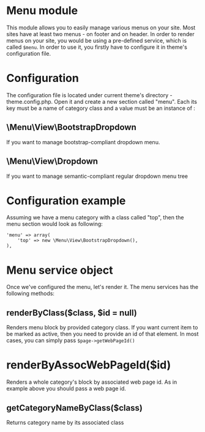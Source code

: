 Menu module
===========
This module allows you to easily manage various menus on your site. Most sites have at least two menus - on footer and on header. In order to render menus on your site, you would be using a pre-defined service, which is called `$menu`. In order to use it, you firstly have to configure it in theme's configuration file.

# Configuration
The configuration file is located under current theme's directory - theme.config.php. Open it and create a new section called "menu". Each its key must be a name of category class and a value must be an instance of :

## \Menu\View\BootstrapDropdown

If you want to manage bootstrap-compliant dropdown menu.

## \Menu\View\Dropdown

If you want to manage semantic-compliant regular dropdown menu tree

# Configuration example

Assuming we have a menu category with a class called "top", then the menu section would look as following:

    'menu' => array(
        'top' => new \Menu\View\BootstrapDropdown(),
    ),

# Menu service object

Once we've configured the menu, let's render it. The menu services has the following methods:

## renderByClass($class, $id = null)

Renders menu block by provided category class. If you want current item to be marked as active, then you need to provide an id of that element. In most cases, you can simply pass `$page->getWebPageId()`

# renderByAssocWebPageId($id)

Renders a whole category's block by associated web page id. As in example above you should pass a web page id.

## getCategoryNameByClass($class)

Returns category name by its associated class

